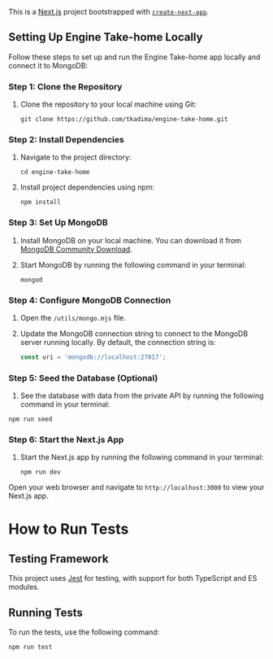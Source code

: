 This is a [Next.js](https://nextjs.org/) project bootstrapped with [`create-next-app`](https://github.com/vercel/next.js/tree/canary/packages/create-next-app).

## Setting Up Engine Take-home Locally

Follow these steps to set up and run the Engine Take-home app locally and connect it to MongoDB:

### Step 1: Clone the Repository

1. Clone the repository to your local machine using Git:
   ```
   git clone https://github.com/tkadima/engine-take-home.git
   ```

### Step 2: Install Dependencies

1. Navigate to the project directory:
   ```
   cd engine-take-home
   ```

2. Install project dependencies using npm:
   ```
   npm install
   ```

### Step 3: Set Up MongoDB

1. Install MongoDB on your local machine. You can download it from [MongoDB Community Download](https://www.mongodb.com/try/download/community).

2. Start MongoDB by running the following command in your terminal:
   ```
   mongod
   ```

### Step 4: Configure MongoDB Connection

1. Open the `/utils/mongo.mjs` file.

2. Update the MongoDB connection string to connect to the MongoDB server running locally. By default, the connection string is:
   ```javascript
   const uri = 'mongodb://localhost:27017';
   ```

### Step 5: Seed the Database (Optional)

1. See the database with data from the private API by running the following command in your terminal: 
```
npm run seed
```

### Step 6: Start the Next.js App

1. Start the Next.js app by running the following command in your terminal:
   ```
   npm run dev
   ```
Open your web browser and navigate to `http://localhost:3000` to view your Next.js app.

# How to Run Tests

## Testing Framework

This project uses [Jest](https://jestjs.io/) for testing, with support for both TypeScript and ES modules.

## Running Tests

To run the tests, use the following command:

```sh
npm run test
